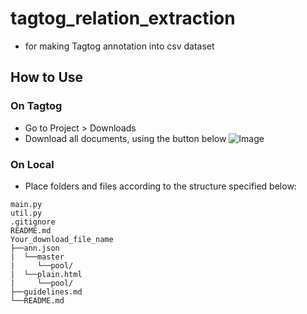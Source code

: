 # tagtog_relation_extraction
- for making Tagtog annotation into csv dataset

## How to Use
### On Tagtog
- Go to Project > Downloads
- Download all documents, using the button below
![Image](https://i.imgur.com/dmruuVo.png)
### On Local
- Place folders and files according to the structure specified below:
```
main.py
util.py
.gitignore
README.md
Your_download_file_name
├──ann.json
|  └──master
|     └──pool/
|  └──plain.html
|     └──pool/
├──guidelines.md
└──README.md
```

